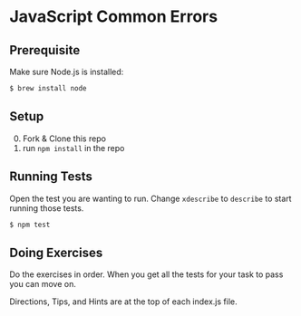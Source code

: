 # JavaScript Common Errors

## Prerequisite

Make sure Node.js is installed:

```sh
$ brew install node
```

## Setup

0. Fork & Clone this repo
0. run `npm install` in the repo

## Running Tests

Open the test you are wanting to run.
Change `xdescribe` to `describe` to start running those tests.

```sh
$ npm test
```

## Doing Exercises

Do the exercises in order. When you get all the tests for your task to pass you can move on.

Directions, Tips, and Hints are at the top of each index.js file.

